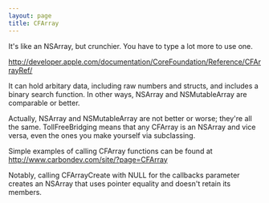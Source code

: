 ```yaml
---
layout: page
title: CFArray
---
```


It's like an NSArray, but crunchier. You have to type a lot more to use one.

 http://developer.apple.com/documentation/CoreFoundation/Reference/CFArrayRef/

It can hold arbitary data, including raw numbers and structs, and includes a binary search function. In other ways, NSArray and NSMutableArray are comparable or better.

Actually, NSArray and NSMutableArray are not better or worse; they're all the same. TollFreeBridging means that any CFArray is an NSArray and vice versa, even the ones you make yourself via subclassing.

Simple examples of calling CFArray functions can be found at
http://www.carbondev.com/site/?page=CFArray

Notably, calling CFA<nowiki/>rrayCreate with NULL for the callbacks parameter creates an NSArray that uses pointer equality and doesn't retain its members.

